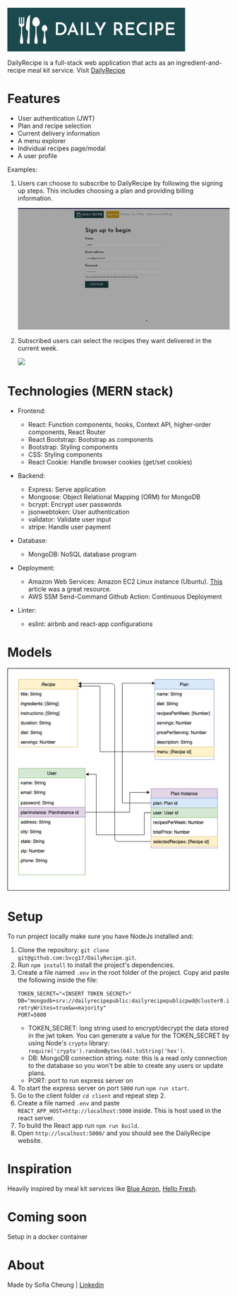 ![](./client/src/assets/Logo.png)

DailyRecipe is a full-stack web application that acts as an ingredient-and-recipe meal kit service. Visit [DailyRecipe](https://dailyrecipe.dev/)

# Features
- User authentication (JWT)
- Plan and recipe selection
- Current delivery information
- A menu explorer
- Individual recipes page/modal
- A user profile

Examples:

1. Users can choose to subscribe to DailyRecipe by following the signing up steps. This includes choosing a plan and providing billing information.

    ![](./client/public/github/signup.gif)

2. Subscribed users can select the recipes they want delivered in the current week.

    ![](./client/public/github/select.gif)


# Technologies (MERN stack)
- Frontend:
    - React: Function components, hooks, Context API, higher-order components, React Router
    - React Bootstrap: Bootstrap as components
    - Bootstrap: Styling components
    - CSS: Styling components
    - React Cookie: Handle browser cookies (get/set cookies)

- Backend:
    - Express: Serve application
    - Mongoose: Object Relational Mapping (ORM) for MongoDB
    - bcrypt: Encrypt user passwords
    - jsonwebtoken: User authentication
    - validator: Validate user input
    - stripe: Handle user payment 

- Database:
    - MongoDB: NoSQL database program

- Deployment:
    - Amazon Web Services: Amazon EC2 Linux instance (Ubuntu). [This](https://dev.to/rmiyazaki6499/deploying-a-production-ready-react-express-app-on-aws-62m) article was a great resource.
    - AWS SSM Send-Command Github Action: Continuous Deployment

- Linter:
    - eslint: airbnb and react-app configurations


# Models
![](./client/public/github/Models.png)

# Setup
To run project locally make sure you have NodeJs installed and:
1. Clone the repository: `git clone git@github.com:Svcg17/DailyRecipe.git`.
2. Run `npm install` to install the project's dependencies.
3. Create a file named `.env` in the root folder of the project.
    Copy and paste the following inside the file:
    ```
    TOKEN_SECRET="<INSERT TOKEN SECRET>"
    DB="mongodb+srv://dailyrecipepublic:dailyrecipepublicpwd@cluster0.iqkzb.mongodb.net/MyDailyRecipes?retryWrites=true&w=majority"
    PORT=5000
    ```
    - TOKEN_SECRET: long string used to encrypt/decrypt the data stored in the jwt token. You can generate a value for the TOKEN_SECRET by using Node's `crypto` library: `require('crypto').randomBytes(64).toString('hex')`.
    - DB: MongoDB connection string. note: this is a read only connection to the database so you won't be able to create any users or update plans. 
    - PORT: port to run express server on
4. To start the express server on port `5000` run `npm run start`.
5. Go to the client folder `cd client` and repeat step 2.
6. Create a file named `.env` and paste `REACT_APP_HOST=http://localhost:5000` inside. This is host used in the react server.
7. To build the React app run `npm run build`.
6. Open `http://localhost:5000/` and you should see the DailyRecipe website.

# Inspiration
Heavily inspired by meal kit services like [Blue Apron](https://www.blueapron.com/), [Hello Fresh](https://www.hellofresh.com/).

# Coming soon 
Setup in a docker container

# About
Made by Sofía Cheung | [Linkedin](https://www.linkedin.com/in/sofiacheung/)
